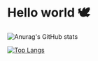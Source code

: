 
<h1>Hello world 🕊️</h1>

<section>
  <p> </p>
</section>

![Anurag's GitHub stats](https://github-readme-stats.vercel.app/api?username=williancarddd&show_icons=true&theme=cobalt)



[![Top Langs](https://github-readme-stats.vercel.app/api/top-langs/?username=williancarddd&layout=compact&theme=cobalt)](https://github.com/williancarddd/github-readme-stats)
